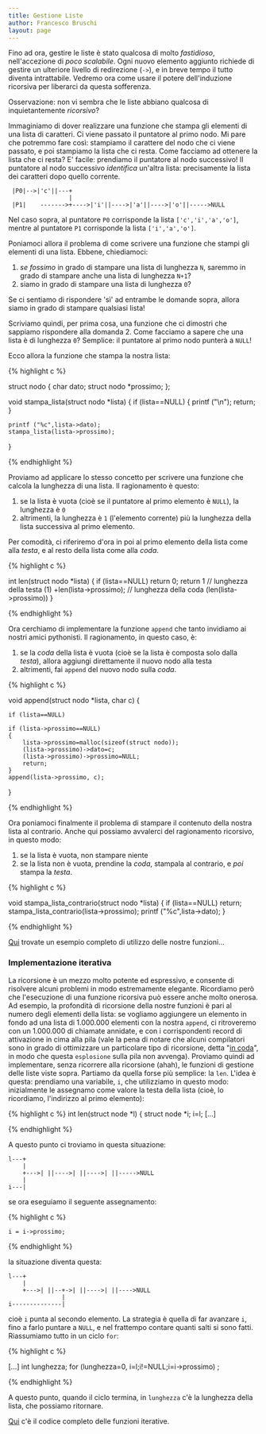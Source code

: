```yaml
---
title: Gestione Liste
author: Francesco Bruschi
layout: page
---
```


Fino ad ora, gestire le liste è stato qualcosa di molto _fastidioso_, nell'accezione di _poco scalabile_. Ogni nuovo elemento aggiunto richiede di gestire un ulteriore livello di redirezione (`->`), e in breve tempo il tutto diventa intrattabile. Vedremo ora come usare il potere dell'induzione ricorsiva per liberarci da questa sofferenza.

Osservazione: non vi sembra che le liste abbiano qualcosa di inquietantemente _ricorsivo_?

Immaginiamo di dover realizzare una funzione che stampa gli elementi di una lista di caratteri. Ci viene passato il puntatore al primo nodo. Mi pare che potremmo fare così: stampiamo il carattere del nodo che ci viene passato, e poi stampiamo la lista che ci resta. Come facciamo ad ottenere la lista che ci resta? E' facile: prendiamo il puntatore al nodo successivo! Il puntatore al nodo successivo _identifica_ un'altra lista: precisamente la lista dei caratteri dopo quello corrente.

     |P0|-->|'c'||---+
                     |
     |P1|    ------->+---->|'i'||---->|'a'||---->|'o'||----->NULL

Nel caso sopra, al puntatore `P0` corrisponde la lista `['c','i','a','o']`, mentre al puntatore `P1` corrisponde la lista `['i','a','o']`.

Poniamoci allora il problema di come scrivere una funzione che stampi gli elementi di una lista. Ebbene, chiediamoci:

1. _se fossimo_ in grado di stampare una lista di lunghezza `N`, saremmo in grado di stampare anche una lista di lunghezza `N+1`?
2. siamo in grado di stampare una lista di lunghezza `0`?

Se ci sentiamo di rispondere 'sì' ad entrambe le domande sopra, allora siamo in grado di stampare qualsiasi lista!

Scriviamo quindi, per prima cosa, una funzione che ci dimostri che sappiamo rispondere alla domanda 2. Come facciamo a sapere che una lista è di lunghezza `0`? Semplice: il puntatore al primo nodo punterà a `NULL`!

Ecco allora la funzione che stampa la nostra lista:

{% highlight c %}

struct nodo
{
    char dato;
    struct nodo *prossimo;
};

void stampa_lista(struct nodo *lista)
{
    if (lista==NULL)
    {
        printf ("\n");
        return;
    }

    printf ("%c",lista->dato);
    stampa_lista(lista->prossimo);
}

{% endhighlight %}

Proviamo ad applicare lo stesso concetto per scrivere una funzione che calcola la lunghezza di una lista. Il ragionamento è questo:

1. se la lista è vuota (cioè se il puntatore al primo elemento è `NULL`), la lunghezza è `0`
2. altrimenti, la lunghezza è `1` (l'elemento corrente) più la lunghezza della lista successiva al primo elemento.

Per comodità, ci riferiremo d'ora in poi al primo elemento della lista come alla _testa_, e al resto della lista come alla _coda_.


{% highlight c %}

int len(struct nodo *lista)
{
    if (lista==NULL)
        return 0;
    return 1 // lunghezza della testa (1)
        +len(lista->prossimo); // lunghezza della coda (len(lista->prossimo))
}

{% endhighlight %}

Ora cerchiamo di implementare la funzione `append` che tanto invidiamo ai nostri amici pythonisti. Il ragionamento, in questo caso, è:

1. se la _coda_ della lista è vuota (cioè se la lista è composta solo dalla _testa_), allora aggiungi direttamente il nuovo nodo alla testa
2. altrimenti, fai `append` del nuovo nodo sulla _coda_.

{% highlight c %}

void append(struct nodo *lista, char c)
{

    if (lista==NULL)

    if (lista->prossimo==NULL)
    {
        lista->prossimo=malloc(sizeof(struct nodo));
        (lista->prossimo)->dato=c;
        (lista->prossimo)->prossimo=NULL;
        return;
    }
    append(lista->prossimo, c);
}

{% endhighlight %}

Ora poniamoci finalmente il problema di stampare il contenuto della nostra lista al contrario. Anche qui possiamo avvalerci del ragionamento ricorsivo, in questo modo:

1. se la lista è vuota, non stampare niente
2. se la lista non è vuota, prendine la _coda_, stampala al contrario, e *poi* stampa la _testa_.

{% highlight c %}

void stampa_lista_contrario(struct nodo *lista)
{
    if (lista==NULL)
        return;
    stampa_lista_contrario(lista->prossimo);
    printf ("%c",lista->dato);
}

{% endhighlight %}

[Qui](nodo.c) trovate un esempio completo di utilizzo delle nostre funzioni...

### Implementazione iterativa
La ricorsione è un mezzo molto potente ed espressivo, e consente di risolvere alcuni problemi in modo estremamente elegante. Ricordiamo però che l'esecuzione di una funzione ricorsiva può essere anche molto onerosa. Ad esempio, la profondità di ricorsione della nostre funzioni è pari al numero degli elementi della lista: se vogliamo aggiungere un elemento in fondo ad una lista di 1.000.000 elementi con la nostra `append`, ci ritroveremo con un 1.000.000 di chiamate annidate, e con i corrispondenti record di attivazione in cima alla pila (vale la pena di notare che alcuni compilatori sono in grado di ottimizzare un particolare tipo di ricorsione, detta "[in coda](http://en.wikipedia.org/wiki/Tail_call)", in modo che questa `esplosione` sulla pila non avvenga).
Proviamo quindi ad implementare, senza ricorrere alla ricorsione (ahah), le funzioni di gestione delle liste viste sopra. Partiamo da quella forse più semplice: la `len`.
L'idea è questa: prendiamo una variabile, `i`, che utilizziamo in questo modo: inizialmente le assegnamo come valore la testa della lista (cioè, lo ricordiamo, l'indirizzo al primo elemento):

{% highlight c %}
int len(struct node *l)
{
    struct node *i;
    i=l;
    [...]

{% endhighlight %}

A questo punto ci troviamo in questa situazione:

    
    l---+
        |   
        +--->| ||---->| ||---->| ||----->NULL
        |
    i---|

se ora eseguiamo il seguente assegnamento:

{% highlight c %}

    i = i->prossimo;

{% endhighlight %}

la situazione diventa questa:

    l---+
        |   
        +--->| ||--+->| ||---->| ||---->NULL
                   |
    i--------------|

cioè `i` punta al secondo elemento. La strategia è quella di far avanzare `i`, fino a farlo puntare a `NULL`, e nel frattempo contare quanti salti si sono fatti. Riassumiamo tutto in un ciclo `for`:


{% highlight c %}

[...]
int lunghezza;
for (lunghezza=0, i=l;i!=NULL;i=i->prossimo)
    ;

{% endhighlight %}

A questo punto, quando il ciclo termina, in `lunghezza` c'è la lunghezza della lista, che possiamo ritornare.

[Qui](liste_iter.c) c'è il codice completo delle funzioni iterative.
